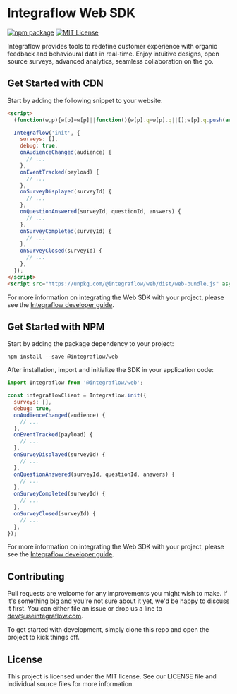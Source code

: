 # Integraflow Web SDK

[![npm package](https://img.shields.io/npm/v/@integraflow/web?style=flat-square)](https://www.npmjs.com/package/@integraflow/web)
[![MIT License](https://img.shields.io/badge/License-MIT-red.svg?style=flat-square)](https://opensource.org/licenses/MIT)

Integraflow provides tools to redefine customer experience with organic feedback and behavioural data in real-time. Enjoy intuitive designs, open source surveys, advanced analytics, seamless collaboration on the go.

## Get Started with CDN

Start by adding the following snippet to your website:

```html
<script>
  (function(w,p){w[p]=w[p]||function(){w[p].q=w[p].q||[];w[p].q.push(arguments)}})(window,"Integraflow");

  Integraflow('init', {
    surveys: [],
    debug: true,
    onAudienceChanged(audience) {
      // ...
    },
    onEventTracked(payload) {
      // ...
    },
    onSurveyDisplayed(surveyId) {
      // ...
    },
    onQuestionAnswered(surveyId, questionId, answers) {
      // ...
    },
    onSurveyCompleted(surveyId) {
      // ...
    },
    onSurveyClosed(surveyId) {
      // ...
    },
  });
</script>
<script src="https://unpkg.com/@integraflow/web/dist/web-bundle.js" async></script>
```

For more information on integrating the Web SDK with your project, please see the [Integraflow developer guide](https://docs.useintegraflow.com).

## Get Started with NPM

Start by adding the package dependency to your project:

```
npm install --save @integraflow/web
```

After installation, import and initialize the SDK in your application code:

```javascript
import Integraflow from '@integraflow/web';

const integraflowClient = Integraflow.init({
  surveys: [],
  debug: true,
  onAudienceChanged(audience) {
    // ...
  },
  onEventTracked(payload) {
    // ...
  },
  onSurveyDisplayed(surveyId) {
    // ...
  },
  onQuestionAnswered(surveyId, questionId, answers) {
    // ...
  },
  onSurveyCompleted(surveyId) {
    // ...
  },
  onSurveyClosed(surveyId) {
    // ...
  },
});
```

For more information on integrating the Web SDK with your project, please see the [Integraflow developer guide](https://docs.useintegraflow.com).

## Contributing

Pull requests are welcome for any improvements you might wish to make. If it's something big and you're not sure about it yet, we'd be happy to discuss it first. You can either file an issue or drop us a line to [dev@useintegraflow.com](mailto:dev@useintegraflow.com).

To get started with development, simply clone this repo and open the project to kick things off.

## License

This project is licensed under the MIT license. See our LICENSE file and individual source files for more information.
